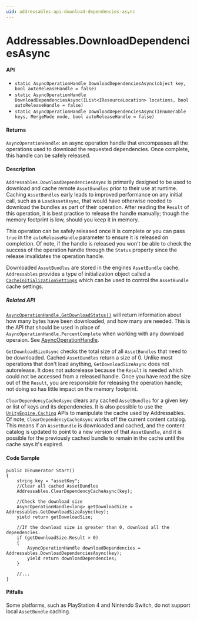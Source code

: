 ```yaml
---
uid: addressables-api-download-dependencies-async
---
```

# Addressables.DownloadDependenciesAsync
#### API
- `static AsyncOperationHandle DownloadDependenciesAsync(object key, bool autoReleaseHandle = false)`
- `static AsyncOperationHandle DownloadDependenciesAsync(IList<IResourceLocation> locations, bool autoReleaseHandle = false)`
- `static AsyncOperationHandle DownloadDependenciesAsync(IEnumerable keys, MergeMode mode, bool autoReleaseHandle = false)`

#### Returns
`AsyncOperationHandle`: an async operation handle that encompasses all the operations used to download the requested dependencies.  Once complete, this handle can be safely released.

#### Description
`Addressables.DownloadDependenciesAsync` is primarily designed to be used to download and cache remote `AssetBundles` prior to their use at runtime.  Caching `AssetBundles` early leads to improved performance on any initial call, such as a `LoadAssetAsync`, that would have otherwise needed to download the bundles as part of their operation.  After reading the `Result` of this operation, it is best practice to release the handle manually; though the memory footprint is low, should you keep it in memory.

This operation can be safely released once it is complete or you can pass `true` in the `autoReleaseHandle` parameter to ensure it is released on completion.  Of note, if the handle is released you won't be able to check the success of the operation handle through the `Status` property since the release invalidates the operation handle.

Downloaded `AssetBundles` are stored in the engines `AssetBundle` cache.  `Addressables` provides a type of initialization object called a [`CacheInitializationSettings`](xref:UnityEditor.AddressableAssets.Settings.CacheInitializationSettings) which can be used to control the `AssetBundle` cache settings.

##### Related API
[`AsyncOperationHandle.GetDownloadStatus()`](xref:UnityEngine.ResourceManagement.AsyncOperations.AsyncOperationHandle.GetDownloadStatus) will return information about how many bytes have been downloaded, and how many are needed. This is the API that should be used in place of `AsyncOperationHandle.PercentComplete` when working with any download operaion. See [AsyncOperationHandle](AddressableAssetsAsyncOperationHandle.md).

`GetDownloadSizeAsync` checks the total size of all `AssetBundles` that need to be downloaded.  Cached `AssetBundles` return a size of 0.  Unlike most operations that don't load anything, `GetDownloadSizeAsync` does not autorelease.  It does not autorelease because the `Result` is needed which could not be accessed from a released handle.  Once you have read the size out of the `Result`, you are responsible for releasing the operation handle; not doing so has little impact on the memory footprint.

`ClearDependencyCacheAsync` clears any cached `AssetBundles` for a given key or list of keys and its dependencies.  It is also possible to use the [`UnityEngine.Caching`](https://docs.unity3d.com/ScriptReference/Caching.html) APIs to manipulate the cache used by Addressables.  Of note, `ClearDependencyCacheAsync` works off the current content catalog.  This means if an `AssetBundle` is downloaded and cached, and the content catalog is updated to point to a new version of that `AssetBundle`, and it is possible for the previously cached bundle to remain in the cache until the cache says it's expired.

#### Code Sample
```
public IEnumerator Start()
{
    string key = "assetKey";
    //Clear all cached AssetBundles
    Addressables.ClearDependencyCacheAsync(key);

    //Check the download size
    AsyncOperationHandle<long> getDownloadSize = Addressables.GetDownloadSizeAsync(key);
    yield return getDownloadSize;

    //If the download size is greater than 0, download all the dependencies.
    if (getDownloadSize.Result > 0)
    {
        AsyncOperationHandle downloadDependencies = Addressables.DownloadDependenciesAsync(key);
        yield return downloadDependencies;
    }
    
    //...
}
```

#### Pitfalls
Some platforms, such as PlayStation 4 and Nintendo Switch, do not support local `AssetBundle` caching.